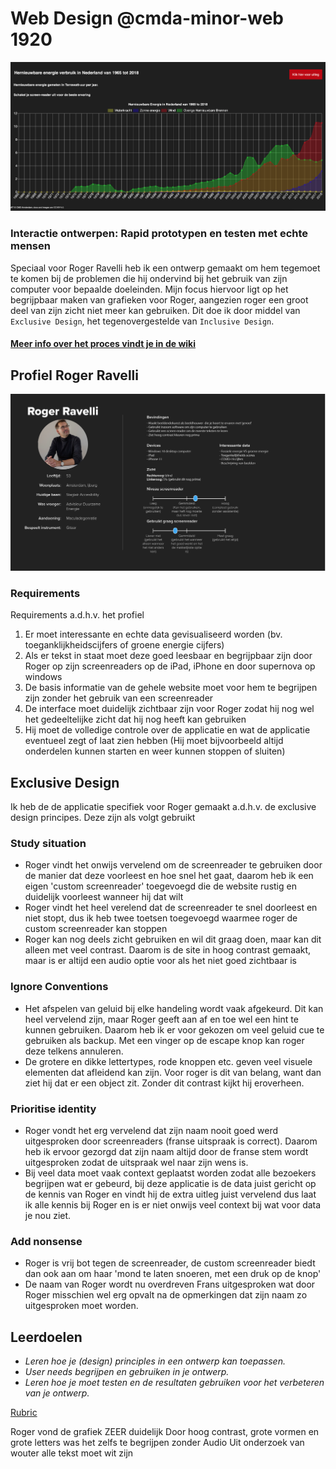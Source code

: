 # Web Design @cmda-minor-web 1920
![Eindproduct](https://github.com/aaraar/web-design-1920/blob/master/documentation/screenshots/eindproduct.png)
### Interactie ontwerpen: Rapid prototypen en testen met echte mensen
Speciaal voor Roger Ravelli heb ik een ontwerp gemaakt om hem tegemoet te komen bij de problemen die hij ondervind bij het gebruik van zijn computer voor bepaalde doeleinden.
Mijn focus hiervoor ligt op het begrijpbaar maken van grafieken voor Roger, aangezien roger een groot deel van zijn zicht niet meer kan gebruiken.
Dit doe ik door middel van `Exclusive Design`, het tegenovergestelde van `Inclusive Design`.

#### [Meer info over het proces vindt je in de wiki](https://github.com/aaraar/web-design-1920/wiki)

## Profiel Roger Ravelli
![Profiel roger](./documentation/roger.png)

### Requirements
Requirements a.d.h.v. het profiel
1. Er moet interessante en echte data gevisualiseerd worden (bv. toeganklijkheidscijfers of groene energie cijfers)
1. Als er tekst in staat moet deze goed leesbaar en begrijpbaar zijn door Roger op zijn screenreaders op de iPad, iPhone en door supernova op windows
1. De basis informatie van de gehele website moet voor hem te begrijpen zijn zonder het gebruik van een screenreader
1. De interface moet duidelijk zichtbaar zijn voor Roger zodat hij nog wel het gedeeltelijke zicht dat hij nog heeft kan gebruiken
1. Hij moet de volledige controle over de applicatie en wat de applicatie eventueel zegt of laat zien hebben (Hij moet bijvoorbeeld altijd onderdelen kunnen starten en weer kunnen stoppen of sluiten)

## Exclusive Design
Ik heb de de applicatie specifiek voor Roger gemaakt a.d.h.v. de exclusive design principes. Deze zijn als volgt gebruikt

### Study situation
- Roger vindt het onwijs vervelend om de screenreader te gebruiken door de manier dat deze voorleest en hoe snel het gaat, daarom heb ik een eigen 'custom screenreader' toegevoegd die de website rustig en duidelijk voorleest wanneer hij dat wilt
- Roger vindt het heel verelend dat de screenreader te snel doorleest en niet stopt, dus ik heb twee toetsen toegevoegd waarmee roger de custom screenreader kan stoppen
- Roger kan nog deels zicht gebruiken en wil dit graag doen, maar kan dit alleen met veel contrast. Daarom is de site in hoog contrast gemaakt, maar is er altijd een audio optie voor als het niet goed zichtbaar is

### Ignore Conventions
- Het afspelen van geluid bij elke handeling wordt vaak afgekeurd. Dit kan heel vervelend zijn, maar Roger geeft aan af en toe wel een hint te kunnen gebruiken. Daarom heb ik er voor gekozen om veel geluid cue te gebruiken als backup. Met een vinger op de escape knop kan roger deze telkens annuleren.
- De grotere en dikke lettertypes, rode knoppen etc. geven veel visuele elementen dat afleidend kan zijn. Voor roger is dit van belang, want dan ziet hij dat er een object zit. Zonder dit contrast kijkt hij eroverheen.

### Prioritise identity
- Roger vondt het erg vervelend dat zijn naam nooit goed werd uitgesproken door screenreaders (franse uitspraak is correct). Daarom heb ik ervoor gezorgd dat zijn naam altijd door de franse stem wordt uitgesproken zodat de uitspraak wel naar zijn wens is.
- Bij veel data moet vaak context geplaatst worden zodat alle bezoekers begrijpen wat er gebeurd, bij deze applicatie is de data juist gericht op de kennis van Roger en vindt hij de extra uitleg juist vervelend dus laat ik alle kennis bij Roger en is er niet onwijs veel context bij wat voor data je nou ziet.

### Add nonsense
- Roger is vrij bot tegen de screenreader, de custom screenreader biedt dan ook aan om haar 'mond te laten snoeren, met een druk op de knop'
- De naam van Roger wordt nu overdreven Frans uitgesproken wat door Roger misschien wel erg opvalt na de opmerkingen dat zijn naam zo uitgesproken moet worden.

## Leerdoelen
- _Leren hoe je (design) principles in een ontwerp kan toepassen._
- _User needs begrijpen en gebruiken in je ontwerp._
- _Leren hoe je moet testen en de resultaten gebruiken voor het verbeteren van je ontwerp._

[Rubric](https://docs.google.com/spreadsheets/d/1no32c9YyAP78VMcqfA5i5at2OrxP9ce1d8dVGnii4Vs/)

Roger vond de grafiek ZEER duidelijk
Door hoog contrast, grote vormen en grote letters was het zelfs te begrijpen zonder Audio
Uit onderzoek van wouter alle tekst moet wit zijn


<!-- Add a link to your live demo in Github Pages 🌐-->

<!-- ☝️ replace this description with a description of your own work -->

<!-- replace the code in the /docs folder with your own, so you can showcase your work with GitHub Pages 🌍 -->

<!-- Add a nice poster image here at the end of the week, showing off your shiny frontend 📸 -->

<!-- Maybe a table of contents here? 📚 -->

<!-- How about a section that describes how to install this project? 🤓 -->

<!-- ...but how does one use this project? What are its features 🤔 -->

<!-- Maybe a checklist of done stuff and stuff still on your wishlist? ✅ -->

<!-- How about a license here? 📜 (or is it a licence?) 🤷 -->
